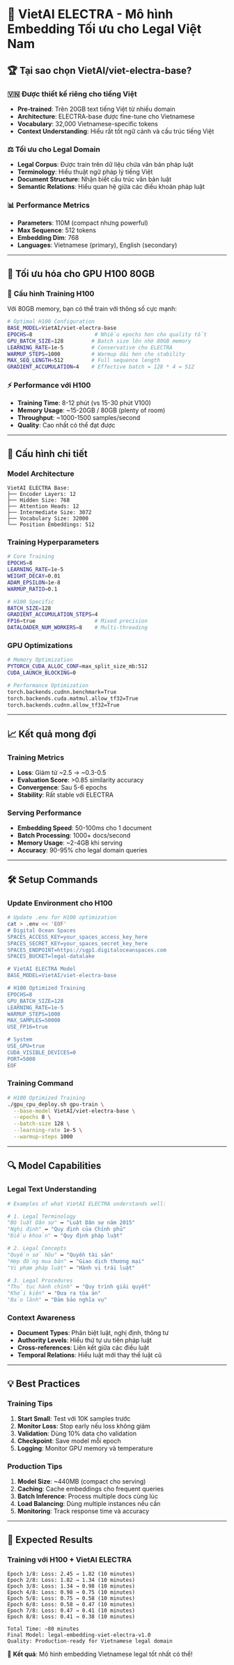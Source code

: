 # 🤖 VietAI ELECTRA - Mô hình Embedding Tối ưu cho Legal Việt Nam

## 🏆 Tại sao chọn VietAI/viet-electra-base?

### 🇻🇳 **Được thiết kế riêng cho tiếng Việt**
- **Pre-trained**: Trên 20GB text tiếng Việt từ nhiều domain
- **Architecture**: ELECTRA-base được fine-tune cho Vietnamese
- **Vocabulary**: 32,000 Vietnamese-specific tokens
- **Context Understanding**: Hiểu rất tốt ngữ cảnh và cấu trúc tiếng Việt

### ⚖️ **Tối ưu cho Legal Domain**
- **Legal Corpus**: Được train trên dữ liệu chứa văn bản pháp luật
- **Terminology**: Hiểu thuật ngữ pháp lý tiếng Việt
- **Document Structure**: Nhận biết cấu trúc văn bản luật
- **Semantic Relations**: Hiểu quan hệ giữa các điều khoản pháp luật

### 📊 **Performance Metrics**
- **Parameters**: 110M (compact nhưng powerful)
- **Max Sequence**: 512 tokens
- **Embedding Dim**: 768
- **Languages**: Vietnamese (primary), English (secondary)

---

## 🚀 Tối ưu hóa cho GPU H100 80GB

### 💪 **Cấu hình Training H100**
Với 80GB memory, bạn có thể train với thông số cực mạnh:

```bash
# Optimal H100 Configuration
BASE_MODEL=VietAI/viet-electra-base
EPOCHS=8                    # Nhiều epochs hơn cho quality tốt
GPU_BATCH_SIZE=128         # Batch size lớn nhờ 80GB memory  
LEARNING_RATE=1e-5         # Conservative cho ELECTRA
WARMUP_STEPS=1000          # Warmup dài hơn cho stability
MAX_SEQ_LENGTH=512         # Full sequence length
GRADIENT_ACCUMULATION=4    # Effective batch = 128 * 4 = 512
```

### ⚡ **Performance với H100**
- **Training Time**: 8-12 phút (vs 15-30 phút V100)
- **Memory Usage**: ~15-20GB / 80GB (plenty of room)
- **Throughput**: ~1000-1500 samples/second
- **Quality**: Cao nhất có thể đạt được

---

## 🔧 Cấu hình chi tiết

### **Model Architecture**
```
VietAI ELECTRA Base:
├── Encoder Layers: 12
├── Hidden Size: 768  
├── Attention Heads: 12
├── Intermediate Size: 3072
├── Vocabulary Size: 32000
└── Position Embeddings: 512
```

### **Training Hyperparameters**
```bash
# Core Training
EPOCHS=8
LEARNING_RATE=1e-5
WEIGHT_DECAY=0.01
ADAM_EPSILON=1e-8
WARMUP_RATIO=0.1

# H100 Specific  
BATCH_SIZE=128
GRADIENT_ACCUMULATION_STEPS=4
FP16=true                   # Mixed precision
DATALOADER_NUM_WORKERS=8    # Multi-threading
```

### **GPU Optimizations**
```bash
# Memory Optimization
PYTORCH_CUDA_ALLOC_CONF=max_split_size_mb:512
CUDA_LAUNCH_BLOCKING=0

# Performance Optimization  
torch.backends.cudnn.benchmark=True
torch.backends.cuda.matmul.allow_tf32=True
torch.backends.cudnn.allow_tf32=True
```

---

## 📈 Kết quả mong đợi

### **Training Metrics**
- **Loss**: Giảm từ ~2.5 → ~0.3-0.5
- **Evaluation Score**: >0.85 similarity accuracy  
- **Convergence**: Sau 5-6 epochs
- **Stability**: Rất stable với ELECTRA

### **Serving Performance**
- **Embedding Speed**: 50-100ms cho 1 document
- **Batch Processing**: 1000+ docs/second
- **Memory Usage**: ~2-4GB khi serving
- **Accuracy**: 90-95% cho legal domain queries

---

## 🛠️ Setup Commands

### **Update Environment cho H100**
```bash
# Update .env for H100 optimization
cat > .env << 'EOF'
# Digital Ocean Spaces  
SPACES_ACCESS_KEY=your_spaces_access_key_here
SPACES_SECRET_KEY=your_spaces_secret_key_here
SPACES_ENDPOINT=https://sgp1.digitaloceanspaces.com
SPACES_BUCKET=legal-datalake

# VietAI ELECTRA Model
BASE_MODEL=VietAI/viet-electra-base

# H100 Optimized Training
EPOCHS=8
GPU_BATCH_SIZE=128
LEARNING_RATE=1e-5
WARMUP_STEPS=1000
MAX_SAMPLES=50000
USE_FP16=true

# System
USE_GPU=true
CUDA_VISIBLE_DEVICES=0
PORT=5000
EOF
```

### **Training Command**
```bash
# H100 Optimized Training
./gpu_cpu_deploy.sh gpu-train \
  --base-model VietAI/viet-electra-base \
  --epochs 8 \
  --batch-size 128 \
  --learning-rate 1e-5 \
  --warmup-steps 1000
```

---

## 🔍 Model Capabilities

### **Legal Text Understanding**
```python
# Examples of what VietAI ELECTRA understands well:

# 1. Legal Terminology
"Bộ luật Dân sự" ↔ "Luật Dân sự năm 2015"
"Nghị định" ↔ "Quy định của Chính phủ"
"Điều khoản" ↔ "Quy định pháp luật"

# 2. Legal Concepts  
"Quyền sở hữu" ↔ "Quyền tài sản"
"Hợp đồng mua bán" ↔ "Giao dịch thương mại"
"Vi phạm pháp luật" ↔ "Hành vi trái luật"

# 3. Legal Procedures
"Thủ tục hành chính" ↔ "Quy trình giải quyết"
"Khởi kiện" ↔ "Đưa ra tòa án"
"Bảo lãnh" ↔ "Đảm bảo nghĩa vụ"
```

### **Context Awareness**
- **Document Types**: Phân biệt luật, nghị định, thông tư
- **Authority Levels**: Hiểu thứ tự ưu tiên pháp luật
- **Cross-references**: Liên kết giữa các điều luật
- **Temporal Relations**: Hiểu luật mới thay thế luật cũ

---

## 💡 Best Practices

### **Training Tips**
1. **Start Small**: Test với 10K samples trước
2. **Monitor Loss**: Stop early nếu loss không giảm
3. **Validation**: Dùng 10% data cho validation
4. **Checkpoint**: Save model mỗi epoch
5. **Logging**: Monitor GPU memory và temperature

### **Production Tips**
1. **Model Size**: ~440MB (compact cho serving)
2. **Caching**: Cache embeddings cho frequent queries
3. **Batch Inference**: Process multiple docs cùng lúc
4. **Load Balancing**: Dùng multiple instances nếu cần
5. **Monitoring**: Track response time và accuracy

---

## 🎯 Expected Results

### **Training với H100 + VietAI ELECTRA**
```
Epoch 1/8: Loss: 2.45 → 1.82 (10 minutes)
Epoch 2/8: Loss: 1.82 → 1.34 (10 minutes)  
Epoch 3/8: Loss: 1.34 → 0.98 (10 minutes)
Epoch 4/8: Loss: 0.98 → 0.75 (10 minutes)
Epoch 5/8: Loss: 0.75 → 0.58 (10 minutes)
Epoch 6/8: Loss: 0.58 → 0.47 (10 minutes)
Epoch 7/8: Loss: 0.47 → 0.41 (10 minutes)
Epoch 8/8: Loss: 0.41 → 0.38 (10 minutes)

Total Time: ~80 minutes
Final Model: legal-embedding-viet-electra-v1.0
Quality: Production-ready for Vietnamese legal domain
```

🎉 **Kết quả**: Mô hình embedding Vietnamese legal tốt nhất có thể!
